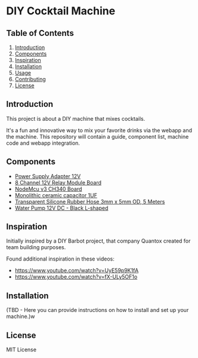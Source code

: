 # DIY Cocktail Machine

## Table of Contents
1. [Introduction](#introduction)
2. [Components](#components)
3. [Inspiration](#inspiration)
4. [Installation](#installation)
5. [Usage](#usage)
6. [Contributing](#contributing)
7. [License](#license)

## Introduction
This project is about a DIY machine that mixes cocktails. 

It's a fun and innovative way to mix your favorite drinks via the webapp and the machine. 
This repository will contain a guide, component list, machine code and webapp integration.

## Components
- [Power Supply Adapter 12V](https://www.aliexpress.com/item/32859196804.html?spm=a2g0o.order_list.order_list_main.85.6df61802ni9Kav)
- [8 Channel 12V Relay Module Board](https://www.aliexpress.com/item/1005001621681973.html?spm=a2g0o.order_list.order_list_main.19.6df61802ni9Kav)
- [NodeMcu v3 CH340 Board](https://www.aliexpress.com/item/1005004513260449.html?spm=a2g0o.order_list.order_list_main.54.21ef1802em0wkp)
- [Monolithic ceramic capacitor 1UF](https://www.aliexpress.com/item/32848919879.html?spm=a2g0o.order_list.order_list_main.73.79501802FIj7yb)
- [Transparent Silicone Rubber Hose 3mm x 5mm OD, 5 Meters](https://www.aliexpress.com/item/1005001709135585.html?spm=a2g0o.order_list.order_list_main.85.79501802FIj7yb)
- [Water Pump 12V DC - Black L-shaped](https://www.aliexpress.com/item/1005004651094012.html?spm=a2g0o.order_list.order_list_main.152.21ef1802em0wkp)

## Inspiration
Initially inspired by a DIY Barbot project, that company Quantox created for team building purposes.

Found additional inspiration in these videos:

- https://www.youtube.com/watch?v=UyE59p9K1fA
- https://www.youtube.com/watch?v=fX-ULy5OF1o

## Installation
(TBD - Here you can provide instructions on how to install and set up your machine.)w

## License
MIT License
